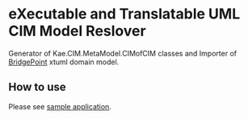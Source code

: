 # eXecutable and Translatable UML CIM Model Reslover
Generator of Kae.CIM.MetaModel.CIMofCIM classes and Importer of [BridgePoint](https://github.com/kae-made/xtuml-ooa-of-ooa-library) xtuml domain model.

## How to use  
Please see [sample application](https://github.com/kae-made/xtuml-ooa-of-ooa-library/tree/main/SampleModelGenerator).
